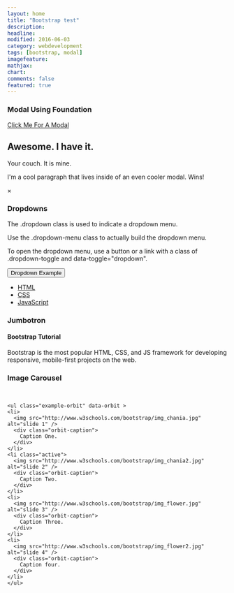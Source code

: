 ```yaml
---
layout: home
title: "Bootstrap test"
description: 
headline: 
modified: 2016-06-03
category: webdevelopment
tags: [bootstrap, modal]
imagefeature: 
mathjax: 
chart: 
comments: false
featured: true
---
```


  <h3>Modal Using Foundation</h3>

  <!-- Modal Foundation -->
<a href="#" data-reveal-id="myModal">Click Me For A Modal</a>

<div id="myModal" class="reveal-modal" data-reveal aria-labelledby="modalTitle" aria-hidden="true" role="dialog">
  <h2 id="modalTitle">Awesome. I have it.</h2>
  <p class="lead">Your couch.  It is mine.</p>
  <p>I'm a cool paragraph that lives inside of an even cooler modal. Wins!</p>
  <a class="close-reveal-modal" aria-label="Close">&#215;</a>
</div>
 
  <h3>Dropdowns</h3>
  <p>The .dropdown class is used to indicate a dropdown menu.</p>
  <p>Use the .dropdown-menu class to actually build the dropdown menu.</p>
  <p>To open the dropdown menu, use a button or a link with a class of .dropdown-toggle and data-toggle="dropdown".</p>                                          
  <div class="dropdown">
    <button class="btn btn-primary dropdown-toggle" type="button" data-toggle="dropdown">Dropdown Example
    <span class="caret"></span></button>
    <ul class="dropdown-menu">
      <li><a href="#">HTML</a></li>
      <li><a href="#">CSS</a></li>
      <li><a href="#">JavaScript</a></li>
    </ul>
  </div> 

   <h3>Jumbotron</h3>
   <div class="jumbotron">
    <h4>Bootstrap Tutorial</h4>      
    <p>Bootstrap is the most popular HTML, CSS, and JS framework for developing responsive, mobile-first projects on the web.</p>
  </div>

 <!--  Foundation Image carousel                        -->
 <h3>Image Carousel</h3>
  <br/>
  

    <ul class="example-orbit" data-orbit >
    <li>
      <img src="http://www.w3schools.com/bootstrap/img_chania.jpg" alt="slide 1" />
      <div class="orbit-caption">
        Caption One.
      </div>
    </li>
    <li class="active">
      <img src="http://www.w3schools.com/bootstrap/img_chania2.jpg" alt="slide 2" />
      <div class="orbit-caption">
        Caption Two.
      </div>
    </li>
    <li>
      <img src="http://www.w3schools.com/bootstrap/img_flower.jpg" alt="slide 3" />
      <div class="orbit-caption">
        Caption Three.
      </div>
    </li>
    <li>
      <img src="http://www.w3schools.com/bootstrap/img_flower2.jpg" alt="slide 4" />
      <div class="orbit-caption">
        Caption four.
      </div>
    </li>  
	</ul>
  
  
  
  

  
  
  
 
 <!--  End Image carousel                        -->
